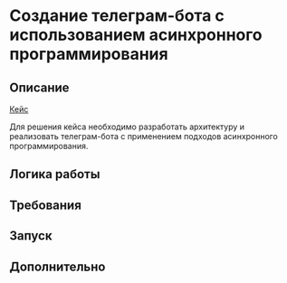 # Создание телеграм-бота с использованием асинхронного программирования

## Описание

[Кейс](https://профстажировки.рф/cases/101415/)

Для решения кейса необходимо разработать архитектуру и реализовать телеграм-бота с применением подходов асинхронного программирования. 

## Логика работы

## Требования

## Запуск

## Дополнительно
